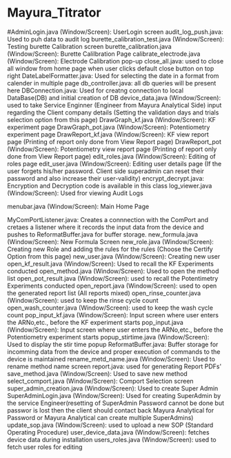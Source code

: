 # Mayura_Titrator

#AdminLogin.java (Window/Screen): UserLogin screen
audit_log_push.java: Used to puh data to audit log
burette_calibration_test.java (Window/Screen): Testing burette Calibration screen
burette_calibration.java (Window/Screen): Burette Calilbration Page
calibrate_electrode.java (Window/Screen): Electrode Calibration pop-up
close_all.java: used to close all window from home page when user clicks default close button on top right 
DateLabelFormatter.java: Used for selecting the date in a format from calender in multiple page
db_controller.java: all db queries will be present here
DBConnection.java: Used for creatng connection to local DataBase(DB) and initial creation of DB
device_data.java (Window/Screen): used to take Service Enginner (Engineer from Mayura Analytical Side) input regarding the Client company details (Setting the validation days and trials selection option from this page)
DrawGraph_kf.java (Window/Screen): KF experiment page
DrawGraph_pot.java (Window/Screen): Potentiometry experiment page
DrawReport_kf.java (Window/Screen): KF view report page (Printing of report only done from View Report page)
DrawReport_pot (Window/Screen): Potentiometry view report page (Printing of report only done from View Report page)
edit_roles.java (Window/Screen): Editing of roles page
edit_user.java (Window/Screen): Editing user details page (If the user forgets his/her password. Client side superadmin can reset their password and also increase their user-validity)
encrypt_decrypt.java: Encryption and Decryption code is available in this class
log_viewer.java (Window/Screen): Used fror viewing Audit Logs

menubar.java (Window/Screen): Main Home Page

MyComPortListener.java: Creates a connnection with the ComPort and cretaes a listener where it records the input data from the device and pushes to ReformatBuffer.java for buffer storage.
new_formula.java (Window/Screen): New Formula Screen
new_role.java (Window/Screen): Creating new Role and adding the rules for the rules (Choose the Certify Option from this page)
new_user.java (Window/Screen): Creating new user
open_kf_result.java (Window/Screen): Used to recall the KF Experiments conducted
open_method.java (Window/Screen): Used to open the method list
open_pot_result.java (Window/Screen): used to recall the Potentimetry Experiments conducted
open_report.java (Window/Screen): used to open the generated report list (All reports mixed)
open_rinse_counter.java (Window/Screen): used to keep the rinse cycle count
open_wash_counter.java (Window/Screen): used to keep the wash cycle count
pop_input_kf.java (Window/Screen): Input screen where user enters the ARNo,etc., before the KF experiment starts
pop_input.java (Window/Screen): Input screen where user enters the ARNo,etc., before the Potentiometry experiment starts
popup_stirtime.java (Window/Screen): Used to display the stir time popup
ReformatBuffer.java: Buffer storage for incomming data from the device and proper execution of commands to the device is maintained
rename_metd_name.java (Window/Screen): Used to rename method name screen
report.java: used for generating Report PDFs'
save_method.java (Window/Screen): Used to save new method
select_comport.java (Window/Screen): Comport Selection screen
super_admin_creation.java (Window/Screen): Used to create Super Admin
SuperAdminLogin.java (Window/Screen): Used for creating SuperAdmin by the service Engineer(resetting of SuperAdmin Password cannot be done but passwor is lost then the client should contact back Mayura Analytical for Password or Mayura Analytical can create multiple SuperAdmins)
update_sop.java (Window/Screen): used to upload a new SOP (Standard Operating Procedure)
user_device_data.java (Window/Screen): fetches device data during installation
users_roles.java (Window/Screen): used to fetch user roles for editing

